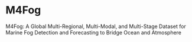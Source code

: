 # M4Fog
M4Fog: A Global Multi-Regional, Multi-Modal, and Multi-Stage Dataset for Marine Fog Detection and Forecasting to Bridge Ocean and Atmosphere
